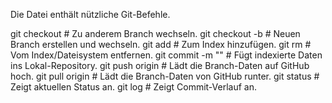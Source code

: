 Die Datei enthält nützliche Git-Befehle.

git checkout <branch>                  # Zu anderem Branch wechseln.
git checkout -b <branchname>           # Neuen Branch erstellen und wechseln.
git add <file>                         # Zum Index hinzufügen.
git rm <file>                          # Vom Index/Dateisystem entfernen.
git commit -m "<Beschreibung>" <file>  # Fügt indexierte Daten ins Lokal-Repository.
git push origin <branch>               # Lädt die Branch-Daten auf GitHub hoch.
git pull origin <branch>               # Lädt die Branch-Daten von GitHub runter.
git status                             # Zeigt aktuellen Status an.
git log                                # Zeigt Commit-Verlauf an.